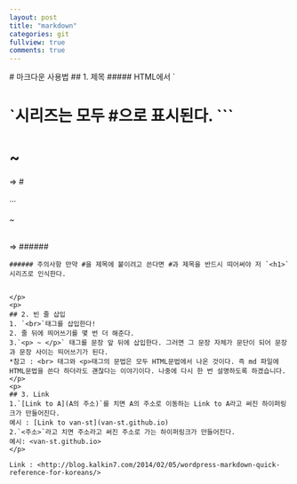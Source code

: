 ```yaml
---
layout: post
title: "markdown"
categories: git
fullview: true
comments: true
---
```



<p>
# 마크다운 사용법  
## 1. 제목  
##### HTML에서 `<h1>`시리즈는 모두 #으로 표시된다.   
```
<h1> ~ </h1>  => #

...

<h6> ~ </h6>  => ######

```   
###### 주의사항 만약 #을 제목에 붙이려고 쓴다면 #과 제목을 반드시 띠어써야 저 `<h1>`시리즈로 인식한다.   


</p>
<p>  
## 2. 빈 줄 삽입   
1. `<br>`태그를 삽입한다!  
2. 줄 뒤에 띄어쓰기를 몇 번 더 해준다.   
3.`<p> ~ </p>` 태그를 문장 앞 뒤에 삽입한다. 그러면 그 문장 자체가 문단이 되어 문장과 문장 사이는 띄어쓰기가 된다.   
*참고 : <br> 태그와 <p>태그의 문법은 모두 HTML문법에서 나온 것이다. 즉 md 파일에 HTML문법을 쓴다 하더라도 괜찮다는 이야기이다. 나중에 다시 한 번 설명하도록 하겠습니다.   
</p>
<p>
## 3. Link
1.`[Link to A](A의 주소)`를 치면 A의 주소로 이동하는 Link to A라고 써진 하이퍼링크가 만들어진다.   
예시 : [Link to van-st](van-st.github.io)   
2.`<주소>`라고 치면 주소라고 써진 주소로 가는 하이퍼링크가 만들어진다.   
예시: <van-st.github.io>   
</p>

Link : <http://blog.kalkin7.com/2014/02/05/wordpress-markdown-quick-reference-for-koreans/>
